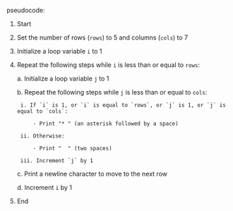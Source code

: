 pseudocode:


1. Start

2. Set the number of rows (`rows`) to 5 and columns (`cols`) to 7

3. Initialize a loop variable `i` to 1

4. Repeat the following steps while `i` is less than or equal to `rows`:

    a. Initialize a loop variable `j` to 1

    b. Repeat the following steps while `j` is less than or equal to `cols`:

        i. If `i` is 1, or `i` is equal to `rows`, or `j` is 1, or `j` is equal to `cols`:

            - Print "* " (an asterisk followed by a space)

        ii. Otherwise:

            - Print "  " (two spaces)

        iii. Increment `j` by 1

    c. Print a newline character to move to the next row

    d. Increment `i` by 1

5. End
